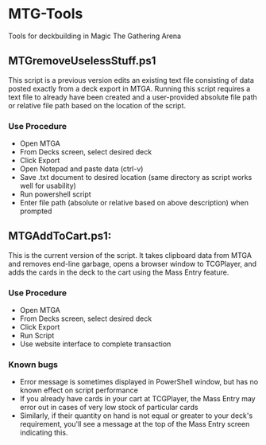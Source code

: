 # MTG-Tools
Tools for deckbuilding in Magic The Gathering Arena

## MTGremoveUselessStuff.ps1
This script is a previous version edits an existing text file consisting of data posted exactly from a deck export in MTGA. Running this script requires a text file to already have been created and a user-provided absolute file path or relative file path based on the location of the script.
### Use Procedure
- Open MTGA
- From Decks screen, select desired deck
- Click Export
- Open Notepad and paste data (ctrl-v)
- Save .txt document to desired location (same directory as script works well for usability)
- Run powershell script
- Enter file path (absolute or relative based on above description) when prompted

## MTGAddToCart.ps1:
This is the current version of the script. It takes clipboard data from MTGA and removes end-line garbage, opens a browser window to TCGPlayer, and adds the cards in the deck to the cart using the Mass Entry feature.

### Use Procedure
- Open MTGA
- From Decks screen, select desired deck
- Click Export
- Run Script
- Use website interface to complete transaction

### Known bugs
- Error message is sometimes displayed in PowerShell window, but has no known effect on script performance
- If you already have cards in your cart at TCGPlayer, the Mass Entry may error out in cases of very low stock of particular cards
- Similarly, if their quantity on hand is not equal or greater to your deck's requirement, you'll see a message at the top of the Mass Entry screen indicating this.
